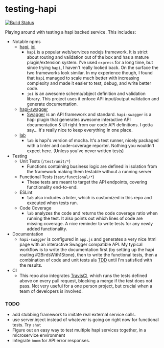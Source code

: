 # testing-hapi

[![Build Status](https://travis-ci.org/pashariger/testing-hapi.svg?branch=master)](https://travis-ci.org/pashariger/testing-hapi)

Playing around with testing a hapi backed service. This includes:

- Notable npms
  - [hapi](https://github.com/hapijs/hapi), [joi](https://github.com/hapijs/joi)
    - `hapi` is a popular web/services nodejs framework. It is strict about routing and validation out of the box and has a mature plugin/extension system. I've used `express` for a long time, but since trying `hapi`, I haven't really looked back. On the surface the two frameworks look similar. In my experience though, I found that `hapi` managed to scale much better with increasing complexity and made it easier to test, debug, and write better code.
    - `joi` is an awesome schema/object definition and validation library. This project uses it enfoce API input/output validation and generate documentation.
  - [hapi-swagger](https://github.com/glennjones/hapi-swagger)
    - [Swagger](http://swagger.io/) is an API framework and standard. `hapi-swagger` is a hapi plugin that generates awesome interactive API documentation & UI right from our code API definitions. I gotta say... it's really nice to keep everything in one place.
  - [lab](https://github.com/hapijs/lab)
    - `lab` is hapi's version of mocha. It's a test runner, nicely packaged with a linter and code-coverage reporter. Nothing you wouldn't expect here. (Unless you've never written tests)
- Testing
  - Unit Tests (`/test/unit/*`)
    - Functions containing business logic are defined in isolation from the framework making them testable without a running server
  - Functional Tests (`test/functional/*`)
    - These tests are meant to target the API endpoints, covering functionality end-to-end.
  - ESLint
    - `lab` also includes a linter, which is customized in this repo and executed when tests run. 
  - Code Coverage
    - `lab` analyzes the code and returns the code coverage ratio when running the test. It also points out which lines of code are missing coverage. A nice reminder to write tests for any newly added functionality.
- Documentation
  - `hapi-swagger` is configured in `app.js` and generates a very nice html page with an interactive Swagger compatible API. My typical workflow is to write the documentation first (by setting up the hapi routing #2BirdsWith1Stone), then to write the functional tests, then a combination of code and unit tests ala [TDD](http://www.jamesshore.com/Blog/Red-Green-Refactor.html) until I'm satisfied with the results. 
- CI
  - This repo also integrates [TravisCI](https://travis-ci.org/), which runs the tests defined above on every pull request, blocking a merge if the test does not pass. Not very useful for a one person project, but crucial when a team of developers is involved.

### TODO
  * add stubbing framework to imitate real external service calls.
  * use server.inject instead of whatever is going on right now for functional tests. Try `shot`
  * Figure out an easy way to test multiple hapi services together, in a microservice environment
  * Integrate `boom` for API error responses.
